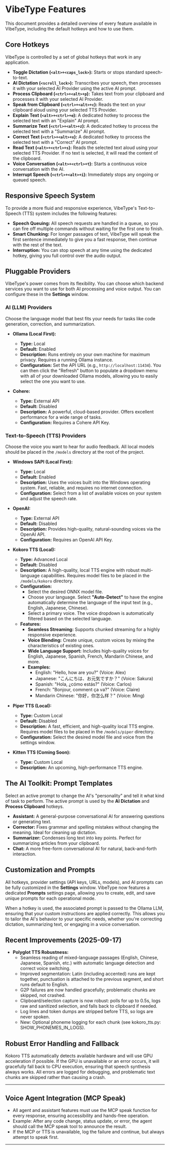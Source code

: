 # VibeType Features

This document provides a detailed overview of every feature available in VibeType, including the default hotkeys and how to use them.

## Core Hotkeys

VibeType is controlled by a set of global hotkeys that work in any application.

*   **Toggle Dictation (`<alt>+<caps_lock>`):** Starts or stops standard speech-to-text.
*   **AI Dictation (`<scroll_lock>`):** Transcribes your speech, then processes it with your selected AI Provider using the active AI prompt.
*   **Process Clipboard (`<ctrl>+<alt>+p`):** Takes text from your clipboard and processes it with your selected AI Provider.
*   **Speak from Clipboard (`<ctrl>+<alt>+c`):** Reads the text on your clipboard aloud using your selected TTS Provider.
*   **Explain Text (`<alt>+<ctrl>+e`):** A dedicated hotkey to process the selected text with an "Explain" AI prompt.
*   **Summarize Text (`<ctrl>+<alt>+z`):** A dedicated hotkey to process the selected text with a "Summarize" AI prompt.
*   **Correct Text (`<ctrl>+<alt>+x`):** A dedicated hotkey to process the selected text with a "Correct" AI prompt.
*   **Read Text (`<alt>+<ctrl>+s`):** Reads the selected text aloud using your selected TTS Provider. If no text is selected, it will read the content of the clipboard.
*   **Voice Conversation (`<alt>+<ctrl>+t`):** Starts a continuous voice conversation with the AI.
*   **Interrupt Speech (`<ctrl>+<alt>+i`):** Immediately stops any ongoing or queued speech.

## Responsive Speech System

To provide a more fluid and responsive experience, VibeType's Text-to-Speech (TTS) system includes the following features:

*   **Speech Queuing:** All speech requests are handled in a queue, so you can fire off multiple commands without waiting for the first one to finish.
*   **Smart Chunking:** For longer passages of text, VibeType will speak the first sentence immediately to give you a fast response, then continue with the rest of the text.
*   **Interruption:** You can stop speech at any time using the dedicated hotkey, giving you full control over the audio output.

## Pluggable Providers

VibeType's power comes from its flexibility. You can choose which backend services you want to use for both AI processing and voice output. You can configure these in the **Settings** window.

### AI (LLM) Providers

Choose the language model that best fits your needs for tasks like code generation, correction, and summarization.

*   **Ollama (Local First):**
    *   **Type:** Local
    *   **Default:** Enabled
    *   **Description:** Runs entirely on your own machine for maximum privacy. Requires a running Ollama instance.
    *   **Configuration:** Set the API URL (e.g., `http://localhost:11434`). You can then click the "Refresh" button to populate a dropdown menu with all of your downloaded Ollama models, allowing you to easily select the one you want to use.

*   **Cohere:**
    *   **Type:** External API
    *   **Default:** Disabled
    *   **Description:** A powerful, cloud-based provider. Offers excellent performance for a wide range of tasks.
    *   **Configuration:** Requires a Cohere API Key.

### Text-to-Speech (TTS) Providers

Choose the voice you want to hear for audio feedback. All local models should be placed in the `/models` directory at the root of the project.

*   **Windows SAPI (Local First):**
    *   **Type:** Local
    *   **Default:** Enabled
    *   **Description:** Uses the voices built into the Windows operating system. Fast, reliable, and requires no internet connection.
    *   **Configuration:** Select from a list of available voices on your system and adjust the speech rate.

*   **OpenAI:**
    *   **Type:** External API
    *   **Default:** Disabled
    *   **Description:** Provides high-quality, natural-sounding voices via the OpenAI API.
    *   **Configuration:** Requires an OpenAI API Key.

*   **Kokoro TTS (Local):**
    *   **Type:** Advanced Local
    *   **Default:** Disabled
    *   **Description:** A high-quality, local TTS engine with robust multi-language capabilities. Requires model files to be placed in the `/models/kokoro` directory.
    *   **Configuration:** 
        *   Select the desired ONNX model file.
        *   Choose your language. Select **"Auto-Detect"** to have the engine automatically determine the language of the input text (e.g., English, Japanese, Chinese).
        *   Select a primary voice. The voice dropdown is automatically filtered based on the selected language.
    *   **Features:**
        *   **Seamless Streaming:** Supports chunked streaming for a highly responsive experience.
        *   **Voice Blending:** Create unique, custom voices by mixing the characteristics of existing ones.
        *   **Wide Language Support:** Includes high-quality voices for English, Japanese, Spanish, French, Mandarin Chinese, and more.
        *   **Examples:**
            *   English: "Hello, how are you?" (Voice: Alex)
            *   Japanese: "こんにちは、お元気ですか？" (Voice: Sakura)
            *   Spanish: "Hola, ¿cómo estás?" (Voice: Carlos)
            *   French: "Bonjour, comment ça va?" (Voice: Claire)
            *   Mandarin Chinese: "你好，你怎么样？" (Voice: Ming)

*   **Piper TTS (Local):**
    *   **Type:** Custom Local
    *   **Default:** Disabled
    *   **Description:** A fast, efficient, and high-quality local TTS engine. Requires model files to be placed in the `/models/piper` directory.
    *   **Configuration:** Select the desired model file and voice from the settings window.

*   **Kitten TTS (Coming Soon):**
    *   **Type:** Custom Local
    *   **Description:** An upcoming, high-performance TTS engine.

## The AI Toolkit: Prompt Templates

Select an active prompt to change the AI's "personality" and tell it what kind of task to perform. The active prompt is used by the **AI Dictation** and **Process Clipboard** hotkeys.

*   **Assistant:** A general-purpose conversational AI for answering questions or generating text.
*   **Corrector:** Fixes grammar and spelling mistakes without changing the meaning. Ideal for cleaning up dictation.
*   **Summarizer:** Condenses long text into key points. Perfect for summarizing articles from your clipboard.
*   **Chat:** A more free-form conversational AI for natural, back-and-forth interaction.

## Customization and Prompts

All hotkeys, provider settings (API keys, URLs, models), and AI prompts can be fully customized in the **Settings** window. VibeType now features a dedicated **Prompts** settings page, allowing you to create, edit, and save unique prompts for each operational mode.

When a hotkey is used, the associated prompt is passed to the Ollama LLM, ensuring that your custom instructions are applied correctly. This allows you to tailor the AI's behavior to your specific needs, whether you're correcting dictation, summarizing text, or engaging in a voice conversation.

## Recent Improvements (2025-09-17)

- **Polyglot TTS Robustness:**
  - Seamless reading of mixed-language passages (English, Chinese, Japanese, Spanish, etc.) with automatic language detection and correct voice switching.
  - Improved segmentation: Latin (including accented) runs are kept together, punctuation is attached to the previous segment, and short runs default to English.
  - G2P failures are now handled gracefully; problematic chunks are skipped, not crashed.
  - Clipboard/selection capture is now robust: polls for up to 0.5s, logs raw and sanitized selection, and falls back to clipboard if needed.
  - Log lines and token dumps are stripped before TTS, so logs are never spoken.
  - New: Optional phoneme logging for each chunk (see kokoro_tts.py: SHOW_PHONEMES_IN_LOGS).

## Robust Error Handling and Fallback

Kokoro TTS automatically detects available hardware and will use GPU acceleration if possible. If the GPU is unavailable or an error occurs, it will gracefully fall back to CPU execution, ensuring that speech synthesis always works. All errors are logged for debugging, and problematic text chunks are skipped rather than causing a crash.

---

## Voice Agent Integration (MCP Speak)

- All agent and assistant features must use the MCP speak function for every response, ensuring accessibility and hands-free operation.
- Example: After any code change, status update, or error, the agent should call the MCP speak tool to announce the result.
- If the MCP or TTS is unavailable, log the failure and continue, but always attempt to speak first.

---
